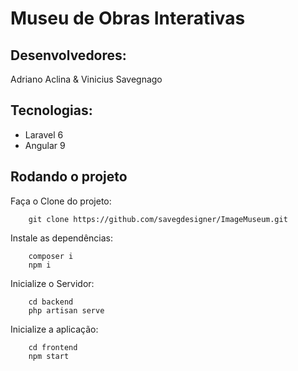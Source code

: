 # Museu de Obras Interativas

## Desenvolvedores:
Adriano Aclina & Vinicius Savegnago

## Tecnologias:
* Laravel 6
* Angular 9

## Rodando o projeto

Faça o Clone do projeto:

```
    git clone https://github.com/savegdesigner/ImageMuseum.git

```

Instale as dependências:

```
    composer i
    npm i

```

Inicialize o Servidor:

```
    cd backend
    php artisan serve

```

Inicialize a aplicação:

```
    cd frontend
    npm start

```
